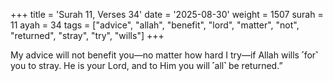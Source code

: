 +++
title = 'Surah 11, Verses 34'
date = '2025-08-30'
weight = 1507
surah = 11
ayah = 34
tags = ["advice", "allah", "benefit", "lord", "matter", "not", "returned", "stray", "try", "wills"]
+++

My advice will not benefit you—no matter how hard I try—if Allah wills ˹for˺ you to stray. He is your Lord, and to Him you will ˹all˺ be returned.”
